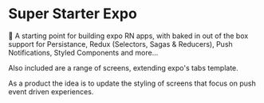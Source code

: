 # Super Starter Expo
🚀 A starting point for building expo RN apps, with baked in out of the box support for Persistance, Redux (Selectors, Sagas &amp; Reducers), Push Notifications, Styled Components and more...

Also included are a range of screens, extending expo's tabs template.

As a product the idea is to update the styling of screens that focus on push event driven experiences. 
